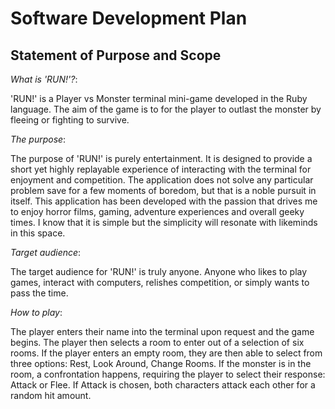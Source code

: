 # Software Development Plan

## Statement of Purpose and Scope

*What is 'RUN!'?*:

'RUN!' is a Player vs Monster terminal mini-game developed in the Ruby language. The aim of the game is to for the player to outlast the monster by fleeing or fighting to survive. 

*The purpose*:

The purpose of 'RUN!' is purely entertainment. It is designed to provide a short yet highly replayable experience of interacting with the terminal for enjoyment and competition. The application does not solve any particular problem save for a few moments of boredom, but that is a noble pursuit in itself. This application has been developed with the passion that drives me to enjoy horror films, gaming, adventure experiences and overall geeky times. I know that it is simple but the simplicity will resonate with likeminds in this space. 

*Target audience*:

The target audience for 'RUN!' is truly anyone. Anyone who likes to play games, interact with computers, relishes competition, or simply wants to pass the time.

*How to play*:

The player enters their name into the terminal upon request and the game begins. The player then selects a room to enter out of a selection of six rooms. If the player enters an empty room, they are then able to select from three options: Rest, Look Around, Change Rooms. If the monster is in the room, a confrontation happens, requiring the player to select their response: Attack or Flee. If Attack is chosen, both characters attack each other for a random hit amount.


